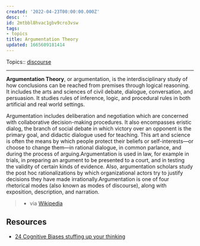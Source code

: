 ```yaml
---
created: '2022-04-23T00:00:00.000Z'
desc: ''
id: 2mtbbl8hvac1gbv9cro3vsw
tags:
- topics
title: Argumentation Theory
updated: 1665609181414
---
```

   
Topics::  [discourse](../archive/discourse.md)   
   
   
---   
   
**Argumentation Theory**, or argumentation, is the interdisciplinary study of how conclusions can be reached from premises through logical reasoning. It includes the arts and sciences of civil debate, dialogue, conversation, and persuasion. It studies rules of inference, logic, and procedural rules in both artificial and real world settings.   
   
Argumentation includes deliberation and negotiation which are concerned with collaborative decision-making procedures. It also encompasses eristic dialog, the branch of social debate in which victory over an opponent is the primary goal, and didactic dialogue used for teaching. This art and science is often the means by which people protect their beliefs or self-interests—or choose to change them—in rational dialogue, in common parlance, and during the process of arguing.Argumentation is used in law, for example in trials, in preparing an argument to be presented to a court, and in testing the validity of certain kinds of evidence. Also, argumentation scholars study the post hoc rationalizations by which organizational actors try to justify decisions they have made irrationally.Argumentation is one of four rhetorical modes (also known as modes of discourse), along with exposition, description, and narration.   
   
> - via [Wikipedia](https://en.wikipedia.org/wiki/Argumentation%20theory)   
   
## Resources   
   
   
- [24 Cognitive Biases stuffing up your thinking](https://yourbias.is/)